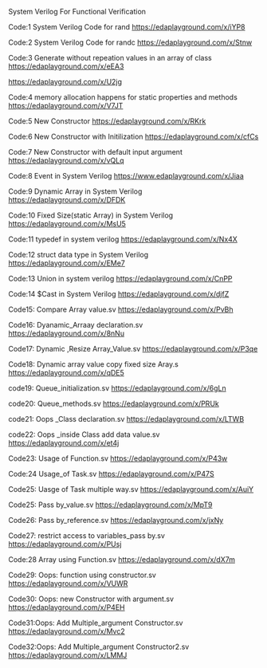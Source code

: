 System Verilog For Functional Verification

Code:1  System Verilog Code for rand 
https://edaplayground.com/x/iYP8

Code:2  System Verilog Code for randc
 https://edaplayground.com/x/Stnw

Code:3  Generate without repeation values in an array of class
https://edaplayground.com/x/eEA3

 https://edaplayground.com/x/U2jg

Code:4  memory allocation happens for static properties and methods
https://edaplayground.com/x/V7JT

Code:5  New Constructor
https://edaplayground.com/x/RKrk
  
Code:6  New Constructor with Initilization
https://edaplayground.com/x/cfCs

Code:7  New Constructor with default input argument
https://edaplayground.com/x/vQLq

 Code:8 Event in System Verilog
 https://www.edaplayground.com/x/Jiaa

 Code:9 Dynamic Array in System Verilog
https://edaplayground.com/x/DFDK

Code:10 Fixed Size(static Array) in System Verilog
https://edaplayground.com/x/MsU5

Code:11 typedef in system verilog
https://edaplayground.com/x/Nx4X

Code:12 struct data type in System Verilog
https://edaplayground.com/x/EMe7

Code:13 Union in system verilog
https://edaplayground.com/x/CnPP

Code:14 $Cast in System Verilog
https://edaplayground.com/x/djfZ

Code15: Compare Array value.sv
https://edaplayground.com/x/PvBh

Code16: Dyanamic_Arraay declaration.sv
https://edaplayground.com/x/8nNu

Code17: Dynamic ,Resize Array_Value.sv
https://edaplayground.com/x/P3qe

Code18: Dynamic array value copy fixed size Aray.s
https://edaplayground.com/x/qDE5

code19: Queue_initialization.sv
https://edaplayground.com/x/6gLn

code20: Queue_methods.sv
https://edaplayground.com/x/PRUk

code21: Oops _Class declaration.sv
https://edaplayground.com/x/LTWB

code22: Oops _inside Class add data value.sv
https://edaplayground.com/x/et4j

Code23: Usage of Function.sv
https://edaplayground.com/x/P43w

Code:24 Usage_of Task.sv
https://edaplayground.com/x/P47S

Code25: Uasge of Task multiple way.sv
https://edaplayground.com/x/AuiY

Code25: Pass by_value.sv
https://edaplayground.com/x/MpT9

Code26: Pass by_reference.sv
https://edaplayground.com/x/jxNy

Code27: restrict access to variables_pass by.sv
https://edaplayground.com/x/PUsj

Code:28  Array using Function.sv
https://edaplayground.com/x/dX7m

Code29: Oops: function using constructor.sv
https://edaplayground.com/x/VUWR

Code30: Oops: new Constructor with argument.sv
https://edaplayground.com/x/P4EH

Code31:Oops: Add Multiple_argument Constructor.sv
https://edaplayground.com/x/Mvc2

Code32:Oops: Add Multiple_argument Constructor2.sv
https://edaplayground.com/x/LMMJ






